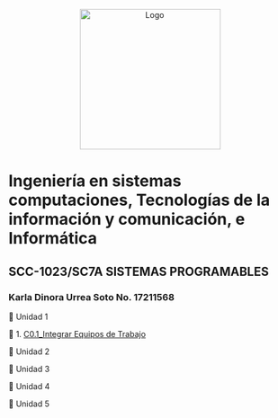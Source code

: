 
<p align="center">
    <img alt="Logo" src="https://www.tijuana.tecnm.mx/wp-content/themes/tecnm/images/logo_TECT.png" width=250 height=250>
</p>

# Ingeniería en sistemas computaciones, Tecnologías de la información y comunicación, e Informática

## SCC-1023/SC7A SISTEMAS PROGRAMABLES
### Karla Dinora Urrea Soto No. 17211568

:book: Unidad 1

:page_with_curl: 1. [C0.1_Integrar Equipos de Trabajo](Trabajos/C0.1_Integrar-equipos-de-trabajo_KarlaUrrea.md)


:book: Unidad 2


:book: Unidad 3


:book: Unidad 4


:book: Unidad 5
